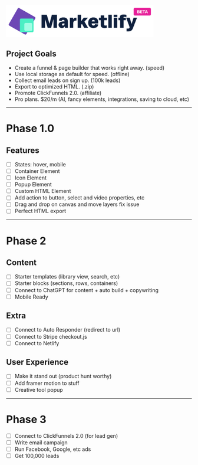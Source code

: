 <img src="/public/images/logo.png" width="400" />

## Project Goals

- Create a funnel & page builder that works right away. (speed)
- Use local storage as default for speed. (offline)
- Collect email leads on sign up. (100k leads)
- Export to optimized HTML. (.zip)
- Promote ClickFunnels 2.0. (affiliate)
- Pro plans. $20/m (AI, fancy elements, integrations, saving to cloud, etc)

---

# Phase 1.0

## Features

- [ ] States: hover, mobile
- [ ] Container Element
- [ ] Icon Element
- [ ] Popup Element
- [ ] Custom HTML Element
- [ ] Add action to button, select and video properties, etc
- [ ] Drag and drop on canvas and move layers fix issue
- [ ] Perfect HTML export

---

# Phase 2

## Content

- [ ] Starter templates (library view, search, etc)
- [ ] Starter blocks (sections, rows, containers)
- [ ] Connect to ChatGPT for content + auto build + copywriting
- [ ] Mobile Ready

## Extra

- [ ] Connect to Auto Responder (redirect to url)
- [ ] Connect to Stripe checkout.js
- [ ] Connect to Netlify

## User Experience

- [ ] Make it stand out (product hunt worthy)
- [ ] Add framer motion to stuff
- [ ] Creative tool popup

---

# Phase 3

- [ ] Connect to ClickFunnels 2.0 (for lead gen)
- [ ] Write email campaign
- [ ] Run Facebook, Google, etc ads
- [ ] Get 100,000 leads
